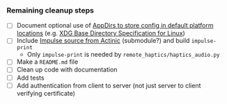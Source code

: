 ### Remaining cleanup steps

* [ ] Document optional use of [AppDirs to store config in default platform locations](https://pypi.org/project/appdirs/ ) (e.g. [XDG Base Directory Specification for Linux](https://specifications.freedesktop.org/basedir-spec/basedir-spec-latest.html ))
* [ ] Include [Impulse source from Actinic](https://github.com/digitalcircuit/actinic/tree/main/Actinic/Audio/impulse ) (submodule?) and build `impulse-print`
  * Only `impulse-print` is needed by `remote_haptics/haptics_audio.py`
* [ ] Make a `README.md` file
* [ ] Clean up code with documentation
* [ ] Add tests
* [ ] Add authentication from client to server (not just server to client verifying certificate)
